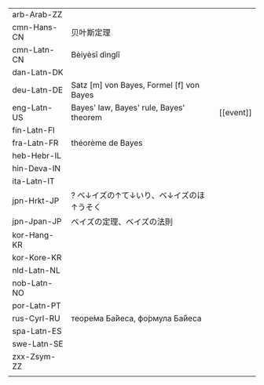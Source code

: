 | | | |
|-|-|-|
| arb-Arab-ZZ |  |  |
| cmn-Hans-CN | 贝叶斯定理 |  |
| cmn-Latn-CN | Bèiyèsī dìnglǐ |  |
| dan-Latn-DK |  |  |
| deu-Latn-DE | Satz [m] von Bayes, Formel [f] von Bayes |  |
| eng-Latn-US | Bayes' law, Bayes' rule, Bayes' theorem | [[event]] |
| fin-Latn-FI |  |  |
| fra-Latn-FR | théorème de Bayes |  |
| heb-Hebr-IL |  |  |
| hin-Deva-IN |  |  |
| ita-Latn-IT |  |  |
| jpn-Hrkt-JP | ? ベ↓イズの↑て↓いり、ベ↓イズのほ↑うそく |  |
| jpn-Jpan-JP | ベイズの定理、ベイズの法則 |  |
| kor-Hang-KR |  |  |
| kor-Kore-KR |  |  |
| nld-Latn-NL |  |  |
| nob-Latn-NO |  |  |
| por-Latn-PT |  |  |
| rus-Cyrl-RU | теоре́ма Ба́йеса, фо́рмула Ба́йеса |  |
| spa-Latn-ES |  |  |
| swe-Latn-SE |  |  |
| zxx-Zsym-ZZ |  |  |
|  |  |  |
